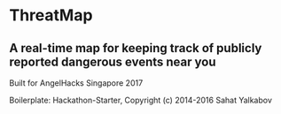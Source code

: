 # ThreatMap

## A real-time map for keeping track of publicly reported dangerous events near you

Built for AngelHacks Singapore 2017  

Boilerplate: Hackathon-Starter, Copyright (c) 2014-2016 Sahat Yalkabov
